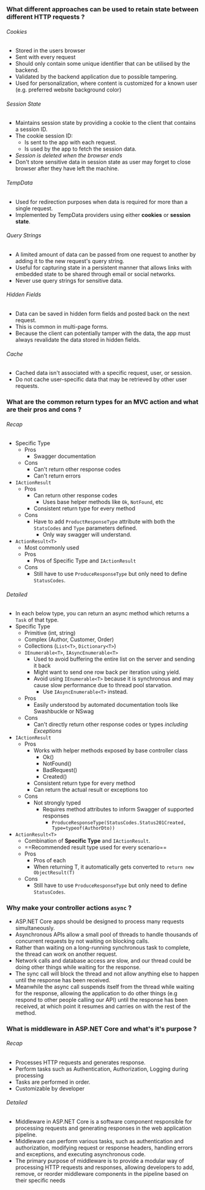 ### What different approaches can be used to retain state between different HTTP requests ? 
###### Cookies
- Stored in the users browser
- Sent with every request
- Should only contain some unique identifier that can be utilised by the backend.
- Validated by the backend application due to possible tampering.
- Used for personalization, where content is customized for a known user (e.g. preferred website background color)
###### Session State
- Maintains session state by providing a cookie to the client that contains a session ID. 
- The cookie session ID:
	- Is sent to the app with each request.
	- Is used by the app to fetch the session data.
- *Session is deleted when the browser ends*
- Don't store sensitive data in session state as user may forget to close browser after they have left the machine.
###### TempData
- Used for redirection purposes when data is required for more than a single request.
- Implemented by TempData providers using either **cookies** or **session state**.
###### Query Strings
- A limited amount of data can be passed from one request to another by adding it to the new request's query string. 
- Useful for capturing state in a persistent manner that allows links with embedded state to be shared through email or social networks. 
- Never use query strings for sensitive data.
###### Hidden Fields
- Data can be saved in hidden form fields and posted back on the next request. 
- This is common in multi-page forms. 
- Because the client can potentially tamper with the data, the app must always revalidate the data stored in hidden fields.
###### Cache
- Cached data isn't associated with a specific request, user, or session. 
- Do not cache user-specific data that may be retrieved by other user requests.

### What are the common return types for an MVC action and what are their pros and cons ?
###### Recap
- Specific Type
	- Pros
		- Swagger documentation
	- Cons
		- Can't return other response codes
		- Can't return errors
- `IActionResult`
	- Pros
		- Can return other response codes
			- Uses base helper methods like `Ok`, `NotFound`, etc
		- Consistent return type for every method
	- Cons
		- Have to add `ProductResponseType` attribute with both the `StatsCodes` and `Type` parameters defined.
			- Only way swagger will understand.
- `ActionResult<T>`
	- Most commonly used
	- Pros
		- Pros of Specific Type and `IActionResult`
	- Cons
		- Still have to use `ProduceResponseType` but only need to define `StatusCodes`.
###### Detailed
- In each below type, you can return an async method which returns a `Task` of that type.
- Specific Type
	- Primitive (int, string)
	- Complex (Author, Customer, Order)
	- Collections (`List<T>`, `Dictionary<T>`)
	- `IEnumerable<T>`, `IAsyncEnumerable<T>`
		- Used to avoid buffering the entire list on the server and sending it back
		- Might want to send one row back per iteration using yield.
		- Avoid using `IEnumerable<T>` because it is synchronous and may cause slow performance due to thread pool starvation. 
			- Use `IAsyncEnumerable<T>` instead.
	- Pros
		- Easily understood by automated documentation tools like Swashbuckle or NSwag
	- Cons
		- Can't directly return other response codes or types *including Exceptions*
- `IActionResult`
	- Pros
		- Works with helper methods exposed by base controller class
			- Ok()
			- NotFound()
			- BadRequest()
			- Created()
		- Consistent return type for every method
		- Can return the actual result or exceptions too
	- Cons
		- Not strongly typed
			- Requires method attributes to inform Swagger of supported responses
				- `ProduceResponseType(StatusCodes.Status201Created, Type=typeof(AuthorDto))`
- `ActionResult<T>`
	- Combination of **Specific Type** and `IActionResult`.
	- ==Recommended result type used for every scenario==
	- Pros
		- Pros of each
		- When returning T, it automatically gets converted to `return new ObjectResult(T)`
	- Cons
		- Still have to use `ProduceResponseType` but only need to define `StatusCodes`.

### Why make your controller actions `async` ?
- ASP.NET Core apps should be designed to process many requests simultaneously.
- Asynchronous APIs allow a small pool of threads to handle thousands of concurrent requests by not waiting on blocking calls. 
- Rather than waiting on a long-running synchronous task to complete, the thread can work on another request.
- Network calls and database access are slow, and our thread could be doing other things while waiting for the response. 
- The sync call will block the thread and not allow anything else to happen until the response has been received. 
- Meanwhile the async call suspends itself from the thread while waiting for the response, allowing the application to do other things (e.g respond to other people calling our API) until the response has been received, at which point it resumes and carries on with the rest of the method.

### What is middleware in ASP.NET Core and what's it's purpose ?
###### Recap
- Processes HTTP requests and generates response.
- Perform tasks such as Authentication, Authorization, Logging during processing
- Tasks are performed in order.
- Customizable by developer
###### Detailed
- Middleware in ASP.NET Core is a software component responsible for processing requests and generating responses in the web application pipeline.
- Middleware can perform various tasks, such as authentication and authorization, modifying request or response headers, handling errors and exceptions, and executing asynchronous code.
- The primary purpose of middleware is to provide a modular way of processing HTTP requests and responses, allowing developers to add, remove, or reorder middleware components in the pipeline based on their specific needs
